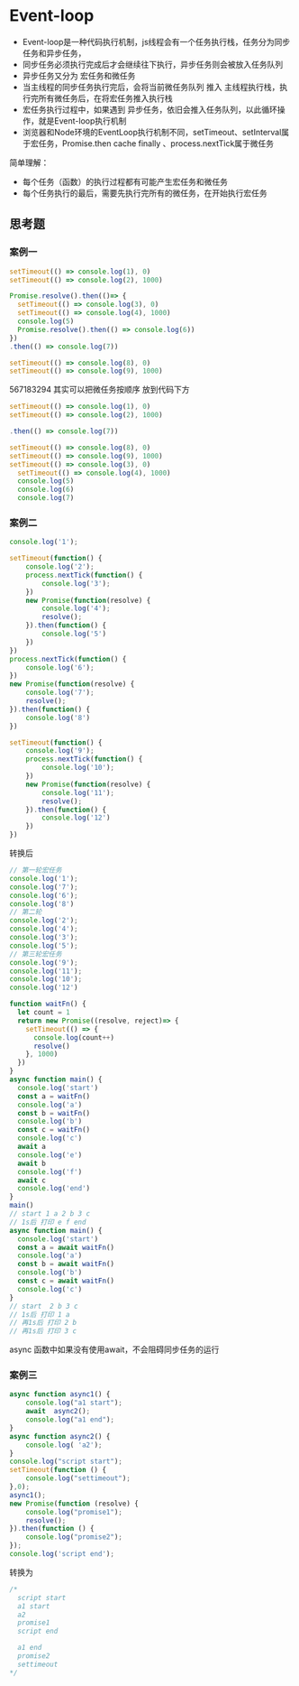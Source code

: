 # Event-loop
+ Event-loop是一种代码执行机制，js线程会有一个任务执行栈，任务分为同步任务和异步任务，
+ 同步任务必须执行完成后才会继续往下执行，异步任务则会被放入任务队列
+ 异步任务又分为 宏任务和微任务
+ 当主线程的同步任务执行完后，会将当前微任务队列 推入 主线程执行栈，执行完所有微任务后，在将宏任务推入执行栈
+ 宏任务执行过程中，如果遇到 异步任务，依旧会推入任务队列，以此循环操作，就是Event-loop执行机制
+ 浏览器和Node环境的EventLoop执行机制不同，setTimeout、setInterval属于宏任务，Promise.then cache finally 、process.nextTick属于微任务

简单理解：
+ 每个任务（函数）的执行过程都有可能产生宏任务和微任务
+ 每个任务执行的最后，需要先执行完所有的微任务，在开始执行宏任务

## 思考题
### 案例一
```js
setTimeout(() => console.log(1), 0)
setTimeout(() => console.log(2), 1000)

Promise.resolve().then(()=> {
  setTimeout(() => console.log(3), 0)
  setTimeout(() => console.log(4), 1000)
  console.log(5)
  Promise.resolve().then(() => console.log(6))
})
.then(() => console.log(7))

setTimeout(() => console.log(8), 0)
setTimeout(() => console.log(9), 1000)
```
567183294
其实可以把微任务按顺序 放到代码下方
```js
setTimeout(() => console.log(1), 0)
setTimeout(() => console.log(2), 1000)

.then(() => console.log(7))

setTimeout(() => console.log(8), 0)
setTimeout(() => console.log(9), 1000)
setTimeout(() => console.log(3), 0)
  setTimeout(() => console.log(4), 1000)
  console.log(5)
  console.log(6)
  console.log(7)
```
### 案例二
```js
console.log('1');

setTimeout(function() {
    console.log('2');
    process.nextTick(function() {
        console.log('3');
    })
    new Promise(function(resolve) {
        console.log('4');
        resolve();
    }).then(function() {
        console.log('5')
    })
})
process.nextTick(function() {
    console.log('6');
})
new Promise(function(resolve) {
    console.log('7');
    resolve();
}).then(function() {
    console.log('8')
})

setTimeout(function() {
    console.log('9');
    process.nextTick(function() {
        console.log('10');
    })
    new Promise(function(resolve) {
        console.log('11');
        resolve();
    }).then(function() {
        console.log('12')
    })
})
```
转换后
```js
// 第一轮宏任务
console.log('1');
console.log('7');
console.log('6');
console.log('8')
// 第二轮
console.log('2');
console.log('4');
console.log('3');
console.log('5');
// 第三轮宏任务
console.log('9');
console.log('11');
console.log('10');
console.log('12')
```

```js
function waitFn() {
  let count = 1
  return new Promise((resolve, reject)=> {
    setTimeout(() => {
      console.log(count++)
      resolve()
    }, 1000)
  })
}
async function main() {
  console.log('start')
  const a = waitFn()
  console.log('a')
  const b = waitFn()
  console.log('b')
  const c = waitFn()
  console.log('c')
  await a
  console.log('e')
  await b
  console.log('f')
  await c
  console.log('end')
}
main()
// start 1 a 2 b 3 c
// 1s后 打印 e f end
async function main() {
  console.log('start')
  const a = await waitFn()
  console.log('a')
  const b = await waitFn()
  console.log('b')
  const c = await waitFn()
  console.log('c')
}
// start  2 b 3 c
// 1s后 打印 1 a
// 再1s后 打印 2 b
// 再1s后 打印 3 c
```
async 函数中如果没有使用await，不会阻碍同步任务的运行


### 案例三
```js
async function async1() {
    console.log("a1 start");
    await  async2();
    console.log("a1 end");
}
async function async2() {
    console.log( 'a2');
}
console.log("script start");
setTimeout(function () {
    console.log("settimeout");
},0);
async1();
new Promise(function (resolve) {
    console.log("promise1");
    resolve();
}).then(function () {
    console.log("promise2");
});
console.log('script end');
```
转换为
```js
/* 
  script start
  a1 start
  a2
  promise1
  script end

  a1 end
  promise2
  settimeout
*/
```